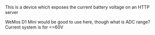 This is a device which exposes the current battery voltage on an HTTP server 

WeMos D1 Mini would be good to use here, though what is ADC range? Current system is for <=60V